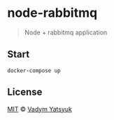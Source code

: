 # node-rabbitmq
> Node + rabbitmq application

## Start

```
docker-compose up
```

## License

[MIT](https://tldrlegal.com/license/mit-license) © [Vadym Yatsyuk](https://github.com/vadimdez)
